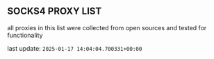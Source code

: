 ## SOCKS4 PROXY LIST

all proxies in this list were collected from open sources and tested for functionality

last update: `2025-01-17 14:04:04.700331+00:00`